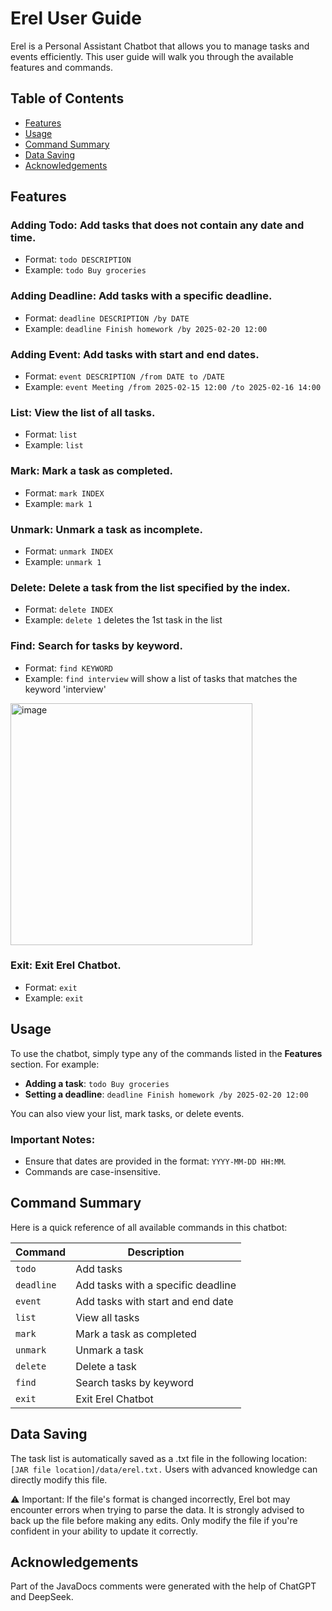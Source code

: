 # Erel User Guide

Erel is a Personal Assistant Chatbot that allows you to manage tasks and events efficiently. This user guide will walk you through the available features and commands.

## Table of Contents
- [Features](#features)
- [Usage](#usage)
- [Command Summary](#command-summary)
- [Data Saving](#data-saving)
- [Acknowledgements](#acknowledgements)


## Features
### **Adding Todo**: Add tasks that does not contain any date and time.
  - Format: `todo DESCRIPTION`
  - Example: `todo Buy groceries`

### **Adding Deadline**: Add tasks with a specific deadline.
  - Format: `deadline DESCRIPTION /by DATE`
  - Example: `deadline Finish homework /by 2025-02-20 12:00`

### **Adding Event**: Add tasks with start and end dates.
  - Format: `event DESCRIPTION /from DATE to /DATE`
  - Example: `event Meeting /from 2025-02-15 12:00 /to 2025-02-16 14:00`

### **List**: View the list of all tasks.
  - Format: `list`
  - Example: `list`

### **Mark**: Mark a task as completed.
  - Format: `mark INDEX`
  - Example: `mark 1`

### **Unmark**: Unmark a task as incomplete.
  - Format: `unmark INDEX`
  - Example: `unmark 1`

### **Delete**: Delete a task from the list specified by the index.
  - Format: `delete INDEX`
  - Example: `delete 1` deletes the 1st task in the list

### **Find**: Search for tasks by keyword.
  - Format: `find KEYWORD`
  - Example: `find interview` will show a list of tasks that matches the keyword 'interview'
<img width="387" alt="image" src="https://github.com/user-attachments/assets/e3064f3c-f6a6-484e-bef4-2061e9edfc9d" />

    
### **Exit**: Exit Erel Chatbot.
  - Format: `exit`
  - Example: `exit`

## Usage

To use the chatbot, simply type any of the commands listed in the **Features** section. For example:

- **Adding a task**: `todo Buy groceries`
- **Setting a deadline**: `deadline Finish homework /by 2025-02-20 12:00`
  
You can also view your list, mark tasks, or delete events.

### Important Notes:
- Ensure that dates are provided in the format: `YYYY-MM-DD HH:MM`.
- Commands are case-insensitive.

## Command Summary
Here is a quick reference of all available commands in this chatbot:

| Command   | Description                                 |
|-----------|---------------------------------------------|
| `todo`    | Add tasks                                   |
| `deadline`| Add tasks with a specific deadline          |
| `event`   | Add tasks with start and end date           |
| `list`    | View all tasks                              |
| `mark`    | Mark a task as completed                    |
| `unmark`  | Unmark a task                               |
| `delete`  | Delete a task                               |
| `find`    | Search tasks by keyword                     |
| `exit`    | Exit Erel Chatbot                           |


## Data Saving
The task list is automatically saved as a .txt file in the following location: `[JAR file location]/data/erel.txt.` Users with advanced knowledge can directly modify this file.

⚠️ Important: If the file's format is changed incorrectly, Erel bot may encounter errors when trying to parse the data. It is strongly advised to back up the file before making any edits. Only modify the file if you're confident in your ability to update it correctly.

## Acknowledgements
Part of the JavaDocs comments were generated with the help of ChatGPT and DeepSeek.
